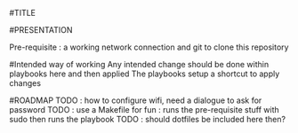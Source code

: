 #TITLE

#PRESENTATION


Pre-requisite : a working network connection and git to clone this repository

#Intended way of working
Any intended change should be done within playbooks here and then applied
The playbooks setup a shortcut to apply changes

#ROADMAP
TODO : how to configure wifi, need a dialogue to ask for password
TODO : use a Makefile for fun : runs the pre-requisite stuff with sudo then runs the playbook
TODO : should dotfiles be included here then?
